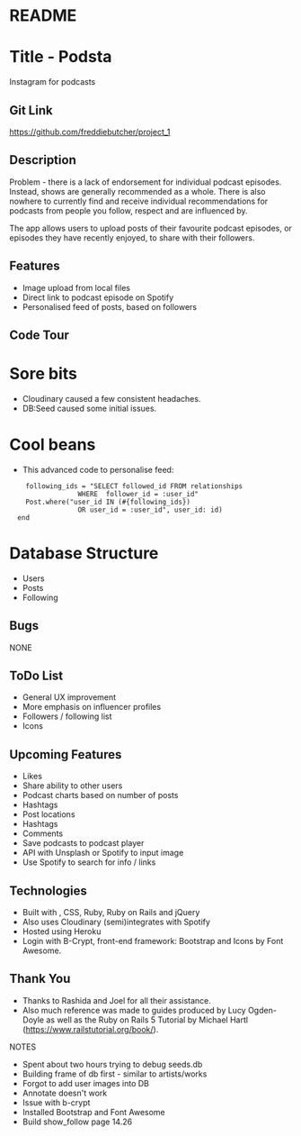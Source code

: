 # README

# Title - Podsta
Instagram for podcasts

## Git Link
https://github.com/freddiebutcher/project_1

## Description
Problem - there is a lack of endorsement for individual podcast episodes. Instead, shows are generally recommended as a whole. There is also nowhere to currently find and receive individual recommendations for podcasts from people you follow, respect and are influenced by.

The app allows users to upload posts of their favourite podcast episodes, or episodes they have recently enjoyed, to share with their followers.


## Features
- Image upload from local files
- Direct link to podcast episode on Spotify
- Personalised feed of posts, based on followers

## Code Tour
# Sore bits
- Cloudinary caused a few consistent headaches.
- DB:Seed caused some initial issues.

# Cool beans
- This advanced code to personalise feed:

```    # Post.where("user_id IN (?) OR user_id = ?", following_ids, id)
    following_ids = "SELECT followed_id FROM relationships
                 WHERE  follower_id = :user_id"
    Post.where("user_id IN (#{following_ids})
                 OR user_id = :user_id", user_id: id)
  end

```   

# Database Structure
- Users
- Posts
- Following

## Bugs
NONE

## ToDo List
- General UX improvement
- More emphasis on influencer profiles
- Followers / following list
- Icons

## Upcoming Features
- Likes
- Share ability to other users
- Podcast charts based on number of posts
- Hashtags
- Post locations
- Hashtags
- Comments
- Save podcasts to podcast player
- API with Unsplash or Spotify to input image
- Use Spotify to search for info / links

## Technologies
- Built with , CSS, Ruby, Ruby on Rails and jQuery
- Also uses Cloudinary (semi)integrates with Spotify
- Hosted using Heroku
- Login with B-Crypt, front-end framework: Bootstrap and Icons by Font Awesome.

## Thank You
- Thanks to Rashida and Joel for all their assistance.
- Also much reference was made to guides produced by Lucy Ogden-Doyle as well as the Ruby on Rails 5 Tutorial by Michael Hartl (https://www.railstutorial.org/book/).

NOTES
- Spent about two hours trying to debug seeds.db
- Building frame of db first - similar to artists/works
- Forgot to add user images into DB
- Annotate doesn't work
- Issue with b-crypt
- Installed Bootstrap and Font Awesome
- Build show_follow page 14.26
